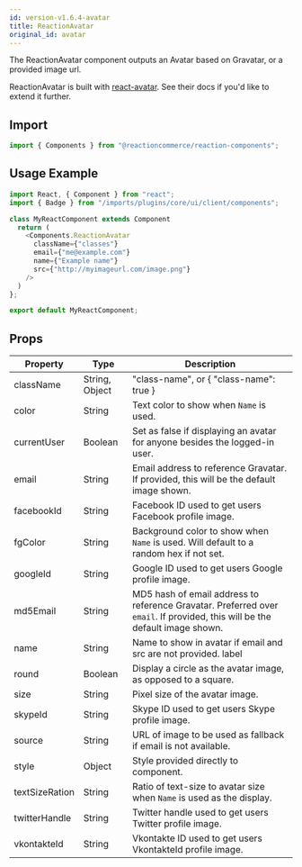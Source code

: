 ```yaml
---
id: version-v1.6.4-avatar
title: ReactionAvatar
original_id: avatar
---
```

    
The ReactionAvatar component outputs an Avatar based on Gravatar, or a provided image url.

ReactionAvatar is built with [react-avatar](https://github.com/sitebase/react-avatar). See their docs if you'd like to extend it further.

## Import

```javascript
import { Components } from "@reactioncommerce/reaction-components";
```

## Usage Example

```javascript
import React, { Component } from "react";
import { Badge } from "/imports/plugins/core/ui/client/components";

class MyReactComponent extends Component
  return (
    <Components.ReactionAvatar
      className={"classes"}
      email={"me@example.com"}
      name={"Example name"}
      src={"http://myimageurl.com/image.png"}
    />
  )
};

export default MyReactComponent;
```

## Props

| Property       | Type           | Description                                                                                                                 |
| -------------- | -------------- | --------------------------------------------------------------------------------------------------------------------------- |
| className      | String, Object | "class-name", or { "class-name": true }                                                                                     |
| color          | String         | Text color to show when `Name` is used.                                                                                     |
| currentUser    | Boolean        | Set as false if displaying an avatar for anyone besides the logged-in user.                                                 |
| email          | String         | Email address to reference Gravatar. If provided, this will be the default image shown.                                     |
| facebookId     | String         | Facebook ID used to get users Facebook profile image.                                                                       |
| fgColor        | String         | Background color to show when `Name` is used. Will default to a random hex if not set.                                      |
| googleId       | String         | Google ID used to get users Google profile image.                                                                           |
| md5Email       | String         | MD5 hash of email address to reference Gravatar. Preferred over `email`. If provided, this will be the default image shown. |
| name           | String         | Name to show in avatar if email and src are not provided. label                                                             |
| round          | Boolean        | Display a circle as the avatar image, as opposed to a square.                                                               |
| size           | String         | Pixel size of the avatar image.                                                                                             |
| skypeId        | String         | Skype ID used to get users Skype profile image.                                                                             |
| source         | String         | URL of image to be used as fallback if email is not available.                                                              |
| style          | Object         | Style provided directly to component.                                                                                       |
| textSizeRation | String         | Ratio of text-size to avatar size when `Name` is used as the display.                                                       |
| twitterHandle  | String         | Twitter handle used to get users Twitter profile image.                                                                     |
| vkontakteId    | String         | Vkontakte ID used to get users VkontakteId profile image.                                                                   |
